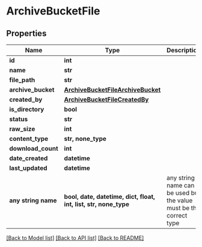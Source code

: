 # ArchiveBucketFile


## Properties
Name | Type | Description | Notes
------------ | ------------- | ------------- | -------------
**id** | **int** |  | [optional] 
**name** | **str** |  | [optional] 
**file_path** | **str** |  | [optional] 
**archive_bucket** | [**ArchiveBucketFileArchiveBucket**](ArchiveBucketFileArchiveBucket.md) |  | [optional] 
**created_by** | [**ArchiveBucketFileCreatedBy**](ArchiveBucketFileCreatedBy.md) |  | [optional] 
**is_directory** | **bool** |  | [optional] 
**status** | **str** |  | [optional] 
**raw_size** | **int** |  | [optional] 
**content_type** | **str, none_type** |  | [optional] 
**download_count** | **int** |  | [optional] 
**date_created** | **datetime** |  | [optional] 
**last_updated** | **datetime** |  | [optional] 
**any string name** | **bool, date, datetime, dict, float, int, list, str, none_type** | any string name can be used but the value must be the correct type | [optional]

[[Back to Model list]](../README.md#documentation-for-models) [[Back to API list]](../README.md#documentation-for-api-endpoints) [[Back to README]](../README.md)


